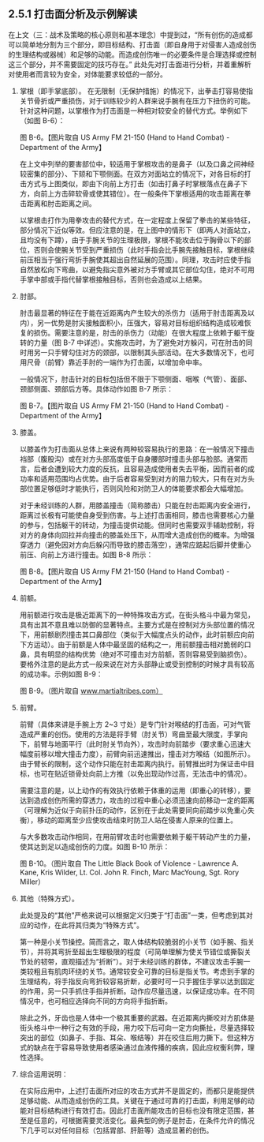 ## 2.5.1 打击面分析及示例解读

在上文（三：战术及策略的核心原则和基本理念）中提到过，“所有创伤的造成都可以简单地分割为三个部分，即目标结构、打击面（即自身用于对侵害人造成创伤的生理结构或器械）和足够的动能。而造成创伤唯一的必要条件是合理选择或控制这三个部分，并不需要固定的技巧存在。” 此处先对打击面进行分析，并着重解析对使用者而言较为安全，对体能要求较低的一部分。

1. 掌根（即手掌底部）。
   在无限制（无保护措施）的情况下，出拳击打容易使指关节骨折或严重损伤，对于训练较少的人群来说手腕有在压力下扭伤的可能。针对这种问题，以掌根作为打击面是一种相对较安全的替代方式。举例如下（如图 B-6）：

   
   图 B-6。【图片取自 US Army FM 21-150 (Hand to Hand Combat) - Department of the Army】

   在上文中列举的要害部位中，较适用于掌根攻击的是鼻子（以及口鼻之间神经较密集的部分）、下颏和下颚侧面。在双方对面站立的情况下，对各目标的打击方式与上图类似，即由下向前上方打击（如击打鼻子时掌根落点在鼻子下方，向前上方击碎软骨或使其错位）。在一般条件下掌根适用的攻击距离在拳击距离和肘击距离之间。
   
   以掌根击打作为用拳攻击的替代方式，在一定程度上保留了拳击的某些特征，部分情况下近似等效。但应注意的是，在上图中的情形下（即两人对面站立，且均没有下蹲），由于手腕关节的生理极限，掌根不能攻击位于胸骨以下的部位，否则会使腕关节受到严重损伤（此时手指会比手腕先接触目标，掌根继续前压相当于强行弯折手腕使其超出自然延展的范围）。同理，攻击时应使手指自然放松向下弯曲，以避免指尖意外被对方手臂或其它部位勾住，绝对不可用手掌中部或手指代替掌根接触目标，否则也会造成以上结果。
   
2. 肘部。

   肘击最显著的特征在于能在近距离内产生较大的杀伤力（适用于肘击距离及以内），另一优势是肘尖接触面积小，压强大，容易对目标组织结构造成较难恢复的损伤。需要注意的是，肘击的杀伤力（动能）在很大程度上依赖于躯干旋转的力量（图 B-7 中详述）。实施攻击时，为了避免对方躲闪，可在肘击的同时用另一只手臂勾住对方的颈部，以限制其头部活动。在大多数情况下，也可用尺骨（前臂）靠近手肘的一端作为打击面，以增加命中率。

   
   一般情况下，肘击针对的目标包括但不限于下颚侧面、咽喉（气管）、面部、颈部侧面、颈部后方等。具体动作如图 B-7 所示：

   
   图 B-7。【图片取自 US Army FM 21-150 (Hand to Hand Combat) - Department of the Army】
   
3. 膝盖。

   以膝盖作为打击面从总体上来说有两种较容易执行的思路：在一般情况下撞击裆部（腹股沟）或在对方头部高度低于自身腰部时撞击头部与脸部。通常而言，后者会遭到较大力度的反抗，且容易造成使用者失去平衡，因而前者的成功率和适用范围均占优势。由于后者容易受到对方的阻力较大，只有在对方头部位置足够低时才能执行，否则风险和对防卫人的体能要求都会大幅增加。

   对于未经训练的人群，用膝盖撞击（简称膝击）只能在肘击距离内安全进行，距离过长极有可能使自身受到伤害。与上述打击面相同，膝击也需要核心力量的参与，包括躯干的转动，为撞击提供动能。但同时也需要双手辅助控制，将对方的身体向回拉并向撞击的膝盖处压下，从而增大造成创伤的概率。为增强穿透力（避免因对方向后躲闪而导致的膝击落空），通常应踮起后脚并使重心前压、向前上方进行撞击。如图 B-8 所示：

   
   图 B-8。【图片取自 US Army FM 21-150 (Hand to Hand Combat) - Department of the Army】
   
4. 前额。

   用前额进行攻击是极近距离下的一种特殊攻击方式，在街头格斗中最为常见，具有出其不意且难以防御的显著特点。主要方式是在控制对方头部位置的情况下，用前额剧烈撞击其口鼻部位（类似于大幅度点头的动作，此时前额应向前下方运动）。由于前额是人体中最坚固的结构之一，用前额撞击相对脆弱的口鼻，具有明显的结构优势（绝对不可撞击对方前额，否则容易受到脑损伤）。要格外注意的是此方式一般来说在对方头部静止或受到控制的时候才具有较高的成功率。示例如图 B-9：

   
   图 B-9。（图片取自 www.martialtribes.com）
   
5. 前臂。

   前臂（具体来讲是手腕上方 2~3 寸处）是专门针对喉结的打击面，可对气管造成严重的创伤。使用的方法是将手臂（肘关节）弯曲至最大限度，手掌向下，前臂与地面平行（此时肘关节向外），攻击时向前踏步（要求重心迅速大幅度前移以增大撞击力度），前臂向前迅速推出，撞击对方喉结（如图所示）。由于臂长的限制，这个动作只能在肘击距离内执行。前臂推出时为保证击中目标，也可在贴近锁骨处向前上方推（以免出现动作过高，无法击中的情况）。
   
   需要注意的是，以上动作的有效执行依赖于体重的运用（即重心的转移），要达到造成创伤所需的穿透力，攻击的过程中重心必须迅速向前移动一定的距离（可理解为近似于向前扑压的动作，区别在于此处需要同向前踏步以免重心失衡），移动的距离至少应使攻击结束时防卫人站在侵害人原来的位置上。

   与大多数攻击动作相同，在用前臂攻击时也需要依赖于躯干转动产生的力量，使其达到足以造成创伤的力度。如图 B-10 所示：

   
   图 B-10。（图片取自 The Little Black Book of Violence - Lawrence A. Kane, Kris Wilder, Lt. Col. John R. Finch, Marc MacYoung, Sgt. Rory Miller）
   
6. 其他（特殊方式）。

   此处提及的“其他”严格来说可以根据定义归类于“打击面”一类，但考虑到其对应的动作，在此将其归类为“特殊方式”。

   第一种是小关节操控。简而言之，取人体结构较脆弱的小关节（如手腕、指关节），并将其弯折至超出生理极限的程度（可简单理解为使关节错位或撕裂关节处的韧带，直观描述为“折断”）。对于未经训练的群体，不建议攻击手腕一类较粗且有肌肉环绕的关节。通常较安全可靠的目标是指关节。考虑到手掌的生理结构，将手指反向弯折较容易折断，必要时可一只手握住手掌以达到固定的作用，另一只手抓住手指并折断。动作应尽量迅速，以保证成功率。在不同情况中，也可相应选择向不同的方向将手指折断。

   除此之外，牙齿也是人体中一个极其重要的武器。在近距离内撕咬对方肌体是街头格斗中一种行之有效的手段，用力咬下后可向一定方向撕扯，尽量选择较突出的部位（如鼻子、手指、耳朵、喉结等）并在咬住后用力撕下。但这种方式的缺点在于容易导致使用者感染通过血液传播的疾病，因此应权衡利弊，理性选择。
   
7. 综合运用说明：

   在实际应用中，上述打击面所对应的攻击方式并不是固定的，而都只是能提供足够动能、从而造成创伤的工具。关键在于通过可靠的打击面，利用足够的动能对目标结构进行有效打击。因此打击面所能攻击的目标也没有限定范围，甚至是任意的，可根据需要灵活变化。最典型的例子是肘击，在条件允许的情况下几乎可以对任何目标（包括胃部、肝脏等）造成显著的创伤。
   
